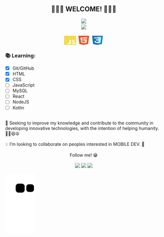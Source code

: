 ## <div align="center">🎈🎉🙌 WELCOME! 🙌🎉🎈</div>
<div align="center">
   <a href="https://github.com/brunosb92">
   <img height="180em" src="https://github-readme-stats.vercel.app/api?username=Brunosb92&show_icons=true&theme=tokyonight&include_all_commits=true&count_private=true"/>
     <br>
   <img height="100em" src="https://github-readme-stats.vercel.app/api/top-langs/?username=Brunosb92&layout=compact&langs_count=6&theme=tokyonight"/></a></div>
<div align="center">
<div style="display: inline_block"><br>
  <img align="center" alt="Js" height="30" width="40" src="https://raw.githubusercontent.com/devicons/devicon/master/icons/javascript/javascript-plain.svg">
  <img align="center" alt="HTML" height="30" width="40" src="https://raw.githubusercontent.com/devicons/devicon/master/icons/html5/html5-original.svg">
  <img align="center" alt="CSS" height="30" width="40" src="https://raw.githubusercontent.com/devicons/devicon/master/icons/css3/css3-original.svg">
</div></div>

### 📚 Learning:
   - [x] Git/GitHub
   - [x] HTML
   - [x] CSS
   - [ ] JavaScript
   - [ ] MySQL
   - [ ] React
   - [ ] NodeJS
   - [ ] Kotlin
 <br>
 👀 Seeking to improve my knowledge and contribute to the community in developing innovative technologies, with the intention of helping humanity. ✌🏽😄☮
<br>
<br>
 💡 I’m looking to collaborate on peoples interested in MOBILE DEV. 📲
<br>
<br>
<div align="center"> Follow me! 😁
  <br>
  <br>
  <a href="https://instagram.com/brunosb.92" target="_blank"><img src="https://img.shields.io/badge/-Instagram-%23E4405F?style=for-the-badge&logo=instagram&logoColor=white" target="_blank"></a>
  <a href = "mailto:brunobar92@gmail.com"><img src="https://img.shields.io/badge/-Gmail-%23333?style=for-the-badge&logo=gmail&logoColor=white" target="_blank"></a>
  <a href="https://www.linkedin.com/in/brunosb92" target="_blank"><img src="https://img.shields.io/badge/-LinkedIn-%230077B5?style=for-the-badge&logo=linkedin&logoColor=white" target="_blank"></a></div>
 
  ![Snake animation](https://github.com/brunosb92/brunosb92/blob/output/github-contribution-grid-snake.svg)

</div>
